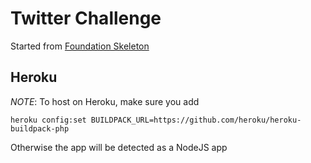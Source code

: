 # Twitter Challenge
Started from [Foundation Skeleton](https://github.com/ziad-saab/foundation-skeleton)

## Heroku
*NOTE*: To host on Heroku, make sure you add

```
heroku config:set BUILDPACK_URL=https://github.com/heroku/heroku-buildpack-php
```

Otherwise the app will be detected as a NodeJS app